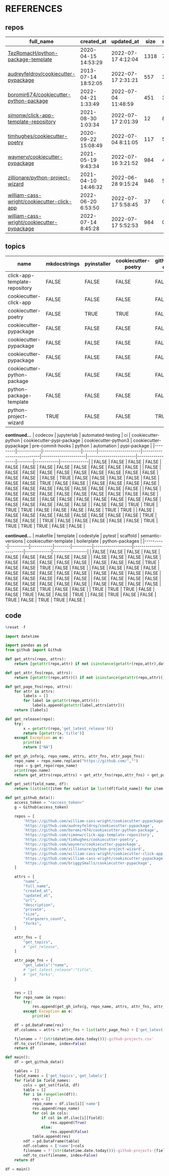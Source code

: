 # REFERENCES

## repos
| full_name                                                                                                             | created_at          | updated_at          | size | stargazers_count |   |
|-----------------------------------------------------------------------------------------------------------------------|---------------------|---------------------|------|------------------|---|
| [TezRomacH/python-package-template](https://api.github.com/repos/TezRomacH/python-package-template)                   | 2020-04-15 14:53:29 | 2022-07-17 4:12:04  | 1318 | 763              |   |
| [audreyfeldroy/cookiecutter-pypackage](https://api.github.com/repos/audreyfeldroy/cookiecutter-pypackage)             | 2013-07-14 18:52:05 | 2022-07-17 2:31:21  | 557  | 3539             |   |
| [boromir674/cookiecutter-python-package](https://api.github.com/repos/boromir674/cookiecutter-python-package)         | 2022-04-21 1:33:49  | 2022-07-04 11:48:59 | 451  | 3                |   |
| [simonw/click-app-template-repository](https://api.github.com/repos/simonw/click-app-template-repository)             | 2021-08-30 1:03:34  | 2022-07-17 2:01:39  | 12   | 8                |   |
| [timhughes/cookiecutter-poetry](https://api.github.com/repos/timhughes/cookiecutter-poetry)                           | 2020-09-22 15:08:49 | 2022-07-04 8:11:05  | 117  | 5                |   |
| [waynerv/cookiecutter-pypackage](https://api.github.com/repos/waynerv/cookiecutter-pypackage)                         | 2021-05-19 9:43:34  | 2022-07-16 3:21:52  | 984  | 44               |   |
| [zillionare/python-project-wizard](https://api.github.com/repos/zillionare/python-project-wizard)                     | 2021-04-10 14:46:32 | 2022-06-28 9:15:24  | 946  | 55               |   |
| [william-cass-wright/cookiecutter-click-app](https://api.github.com/repos/william-cass-wright/cookiecutter-click-app) | 2022-06-20 6:53:50  | 2022-07-17 5:58:45  | 37   | 0                |   |
| [william-cass-wright/cookiecutter-pypackage](https://api.github.com/repos/william-cass-wright/cookiecutter-pypackage) | 2022-07-14 8:45:28  | 2022-07-17 5:52:53  | 984  | 0                |   |


## topics
| name                          | mkdocstrings | pyinstaller | cookiecutter-poetry | github-ci | tox   | cookiecutter | best-practices |
|-------------------------------|--------------|-------------|---------------------|-----------|-------|--------------|----------------|
| click-app-template-repository | FALSE        | FALSE       | FALSE               | FALSE     | FALSE | FALSE        | FALSE          |
| cookiecutter-click-app        | FALSE        | FALSE       | FALSE               | FALSE     | FALSE | FALSE        | FALSE          |
| cookiecutter-poetry           | FALSE        | TRUE        | TRUE                | FALSE     | FALSE | TRUE         | FALSE          |
| cookiecutter-pypackage        | FALSE        | FALSE       | FALSE               | FALSE     | FALSE | FALSE        | FALSE          |
| cookiecutter-pypackage        | FALSE        | FALSE       | FALSE               | FALSE     | FALSE | FALSE        | FALSE          |
| cookiecutter-pypackage        | FALSE        | FALSE       | FALSE               | FALSE     | FALSE | FALSE        | FALSE          |
| cookiecutter-python-package   | FALSE        | FALSE       | FALSE               | FALSE     | FALSE | TRUE         | FALSE          |
| python-package-template       | FALSE        | FALSE       | FALSE               | FALSE     | FALSE | TRUE         | TRUE           |
| python-project-wizard         | TRUE         | FALSE       | FALSE               | TRUE      | TRUE  | TRUE         | FALSE          |

**continued...**
| codecov | jupyterlab | automated-testing | ci    | cookiecutter-python | cookiecutter-pypi-package | cookiecutter-python3 | cookiecutter-pypackage | pre-commit-hooks | python | automation | pypi-package |
|---------|------------|-------------------|-------|---------------------|---------------------------|----------------------|------------------------|------------------|--------|------------|--------------|
| FALSE   | FALSE      | FALSE             | FALSE | FALSE               | FALSE                     | FALSE                | FALSE                  | FALSE            | FALSE  | FALSE      | FALSE        |
| FALSE   | FALSE      | FALSE             | FALSE | FALSE               | FALSE                     | FALSE                | FALSE                  | FALSE            | FALSE  | FALSE      | FALSE        |
| FALSE   | TRUE       | FALSE             | FALSE | FALSE               | FALSE                     | FALSE                | FALSE                  | FALSE            | TRUE   | FALSE      | FALSE        |
| FALSE   | FALSE      | FALSE             | FALSE | FALSE               | FALSE                     | FALSE                | FALSE                  | FALSE            | FALSE  | FALSE      | FALSE        |
| FALSE   | FALSE      | FALSE             | FALSE | FALSE               | FALSE                     | FALSE                | FALSE                  | FALSE            | FALSE  | FALSE      | FALSE        |
| FALSE   | FALSE      | FALSE             | FALSE | FALSE               | FALSE                     | FALSE                | FALSE                  | FALSE            | FALSE  | FALSE      | FALSE        |
| FALSE   | FALSE      | TRUE              | TRUE  | TRUE                | TRUE                      | FALSE                | FALSE                  | FALSE            | FALSE  | TRUE       | TRUE         |
| FALSE   | FALSE      | FALSE             | FALSE | FALSE               | FALSE                     | FALSE                | FALSE                  | FALSE            | TRUE   | FALSE      | FALSE        |
| TRUE    | FALSE      | FALSE             | FALSE | FALSE               | FALSE                     | TRUE                 | TRUE                   | TRUE             | TRUE   | FALSE      | FALSE        |

**continued...**
| makefile | template | codestyle | pytest | scaffold | semantic-versions | cookiecutter-template | boilerplate | python-packages |
|----------|----------|-----------|--------|----------|-------------------|-----------------------|-------------|-----------------|
| FALSE    | FALSE    | FALSE     | FALSE  | FALSE    | FALSE             | FALSE                 | FALSE       | FALSE           |
| FALSE    | FALSE    | FALSE     | FALSE  | FALSE    | FALSE             | FALSE                 | FALSE       | FALSE           |
| FALSE    | FALSE    | FALSE     | TRUE   | FALSE    | FALSE             | TRUE                  | FALSE       | FALSE           |
| FALSE    | FALSE    | FALSE     | FALSE  | FALSE    | FALSE             | FALSE                 | FALSE       | FALSE           |
| FALSE    | FALSE    | FALSE     | FALSE  | FALSE    | FALSE             | FALSE                 | FALSE       | FALSE           |
| FALSE    | FALSE    | FALSE     | FALSE  | FALSE    | FALSE             | FALSE                 | FALSE       | FALSE           |
| FALSE    | FALSE    | FALSE     | FALSE  | FALSE    | FALSE             | TRUE                  | FALSE       | FALSE           |
| TRUE     | TRUE     | TRUE      | FALSE  | FALSE    | TRUE              | FALSE                 | FALSE       | TRUE            |
| FALSE    | TRUE     | FALSE     | FALSE  | TRUE     | FALSE             | TRUE                  | TRUE        | FALSE           |

## code
```python
%reset -f

import datetime

import pandas as pd
from github import Github

def get_attrs(repo, attrs):
    return [getattr(repo,attr) if not isinstance(getattr(repo,attr),datetime.datetime) else str(getattr(repo,attr)) for attr in attrs]

def get_attr_fns(repo, attrs):
    return [getattr(repo,attr)() if not isinstance(getattr(repo,attr)(),datetime.datetime) else str(getattr(repo,attr)()) for attr in attrs]

def get_page_fns(repo, attrs):
    for attr in attrs:
        labels = []
        for label in getattr(repo,attr)():
            labels.append(getattr(label,attrs[attr]))
    return [labels]

def get_release(repo):
    try:
        x = getattr(repo,'get_latest_release')()
        return [getattr(x,'title')]
    except Exception as e:
        print(e)
        return ["NA"]

def get_gh_info(g, repo_name, attrs, attr_fns, attr_page_fns):
    repo_name = repo_name.replace("https://github.com/","")
    repo = g.get_repo(repo_name)
    print(repo.name)
    return get_attrs(repo,attrs) + get_attr_fns(repo,attr_fns) + get_page_fns(repo,attr_page_fns) + get_release(repo)

def get_set(field_name, df):
    return list(set([item for sublist in list(df[field_name]) for item in sublist]))

def get_github_data():
    access_token = "<access_token>"
    g = Github(access_token)

    repos = [
        'https://github.com/william-cass-wright/cookiecutter-pypackage-slim',
        'https://github.com/audreyfeldroy/cookiecutter-pypackage',
        'https://github.com/boromir674/cookiecutter-python-package',
        'https://github.com/simonw/click-app-template-repository',
        'https://github.com/timhughes/cookiecutter-poetry',
        'https://github.com/waynerv/cookiecutter-pypackage',
        'https://github.com/zillionare/python-project-wizard',
        'https://github.com/william-cass-wright/cookiecutter-click-app',
        'https://github.com/william-cass-wright/cookiecutter-pypackage',
        'https://github.com/briggySmalls/cookiecutter-pypackage',
    ]

    attrs = [
        "name",
        "full_name",
        "created_at",
        "updated_at",
        "url",
        "description",
        "private",
        "size",
        "stargazers_count",
        "forks",
    ]

    attr_fns = [
        "get_topics",
        # "get_release",
    ]

    attr_page_fns = {
        "get_labels":"name",
        # "get_latest_release":"title",
        # "get_forks",
    }


    res = []
    for repo_name in repos:
        try:
            res.append(get_gh_info(g, repo_name, attrs, attr_fns, attr_page_fns))
        except Exception as e:
            print(e)

    df = pd.DataFrame(res)
    df.columns = attrs + attr_fns + list(attr_page_fns) + ['get_latest_release']

    filename = f'{str(datetime.date.today())}-github-projects.csv'
    df.to_csv(filename, index=False)
    return df

def main():
    df = get_github_data()

    tables = []
    field_names = ['get_topics','get_labels']
    for field in field_names:
        cols = get_set(field, df)
        table = []
        for i in range(len(df)):
            res = []
            repo_name = df.iloc[i]['name']
            res.append(repo_name)
            for col in cols:
                if col in df.iloc[i][field]:
                    res.append(True)
                else:
                    res.append(False)
            table.append(res)
        ndf = pd.DataFrame(table)
        ndf.columns = ['name']+cols
        filename = f'{str(datetime.date.today())}-github-projects-{field}.csv'
        ndf.to_csv(filename, index=False)
    return df
    
df = main()
```